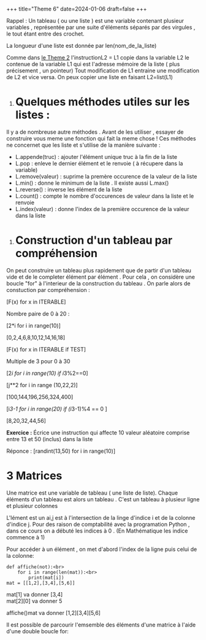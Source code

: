 +++
title="Theme 6"
date=2024-01-06
draft=false
+++

Rappel : Un tableau ( ou une liste ) est une variable contenant plusieur variables , représentée par une suite d'éléments séparés par des virgules , le tout étant entre des crochet.

La longueur d'une liste est donnée par len(nom_de_la_liste)

Comme dans <a href="./theme2.md">le Theme 2</a> l'instructionL2 = L1 copie dans la variable L2 le contenue de la variable L1 qui est l'adresse mémoire de la liste ( plus précisement , un pointeur) Tout modification de L1 entraine une modification de L2 et vice versa. On peux copier une liste en faisant L2=list(L1)

1. # Quelques méthodes utiles sur les listes : 

Il y a de nombreuse autre méthodes . Avant de les utiliser , essayer de construire vous meme une fonction qui fait la meme chose ! Ces méthodes ne concernet que les liste et s'utilise de la manière suivante : 

* L.appende(truc) : ajouter l'élément unique truc à la fin de la liste
* L.pop : enleve le dernier élément et le renvoie ( à récupere dans la variable)
* L.remove(valeur) : suprime la premère occurence de la valeur de la liste
* L.min() : donne le minimum de la liste . Il existe aussi L.max()
* L.reverse() : inverse les élément de la liste 
* L.count() : compte le nombre d'occurences de valeur dans la liste et le renvoie
* L.index(valeur) : donne l'index de la première occurence de la valeur dans la liste

1. # Construction d'un tableau par compréhension

On peut construire un tableau plus rapidement que de partir d'un tableau vide et de le completer élément par élément . Pour cela , on considère une boucle "for" à l'interieur de la construction du tableau . On parle alors de constuction par compréhension :

[F(x) for x in ITERABLE]

Nombre paire de 0 à 20 :

 [2*i for i in range(10)]

[0,2,4,6,8,10,12,14,16,18]

[F(x) for x in ITERABLE if TEST]

Multiple de 3 pour 0 à 30

[2*i for i in range(10) if i*3%2==0]

 [j**2 for i in range (10,22,2)]

[100,144,196,256,324,400]

 [i*3-1 for i in range(20) if (i*3-1)%4 == 0 ]

[8,20,32,44,56]

**Exercice :** Écrice une instruction qui affecte 10 valeur aléatoire comprise entre 13 et 50 (inclus) dans la liste

Réponce : [randint(13,50) for i in range(10)]

# 3 Matrices

Une matrice est une variable de tableau ( une liste de liste). Chaque éléments d'un tableau est alors un tableau . C'est un tableau à plusieur ligne et plusieur colonnes

L'lément est un ai,j est à l'intersection de la linge d'indice i et de la colonne d'indice j. Pour des raison de comptabilité avec la programation Python , dans ce cours on a débuté les indices à 0 .
(En Mathématique les indice commence à 1)

Pour accéder à un élément , on met d'abord l'index de la ligne puis celui de la colonne:
```
def affiche(not):<br>
    for i in range(len(mat)):<br>
        print(mat[i])
mat = [[1,2],[3,4],[5,6]]
```

mat[1] va donner [3,4]<br>
mat[2][0] va donner 5

affiche()mat va donner [1,2][3,4][5,6]

Il est possible de parcourir l'emsemble des éléments d'une matrice à l'aide d'une double boucle for:
